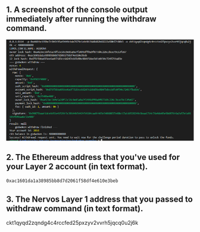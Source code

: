 ## 1. A screenshot of the console output immediately after running the withdraw command.
![](1.png)

## 2. The Ethereum address that you've used for your Layer 2 account (in text format).
    0xac1601da1a38985bb8d7d2061f58df4e610e3beb

## 3. The Nervos Layer 1 address that you passed to withdraw command (in text format).
ckt1qyqd2zqndg4c4rccfed25pxzyv2vvrh5jqcq0u2j6k